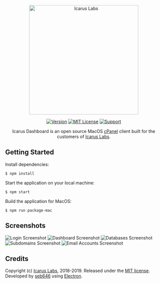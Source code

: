 <div align="center"><a href="https://icaruslabs.io"><img src="https://icaruslabs.io/images/logo-gold.png" alt="Icarus Labs" width="350"/></a> 

[![Version](https://img.shields.io/badge/Download-v1.0.0-brightgreen.svg "Version")](https://github.com/icaruslabs/icarus-dashboard/releases/tag/v1.0.0) [![MIT License](https://img.shields.io/badge/License-MIT-blue.svg "MIT License")](https://github.com/icaruslabs/icarus-dashboard/blob/master/LICENSE) [![Support](https://img.shields.io/badge/Support-red.svg "Support")](https://icaruslabs.io/contact/#support)

Icarus Dashboard is an open source MacOS [cPanel](https://www.cpanel.net/) client built for the customers of [Icarus Labs](https://icaruslabs.io).</div>

## Getting Started
Install dependencies:
```
$ npm install
```
Start the application on your local machine:

```
$ npm start
```
 
Build the application for MacOS:
```
$ npm run package-mac
```

## Screenshots
![Login Screenshot](https://icaruslabs.io/images/screenshots/dashboard/login.png)
![Dashboard Screenshot](https://icaruslabs.io/images/screenshots/dashboard/dashboard.png)
![Databases Screenshot](https://icaruslabs.io/images/screenshots/dashboard/database.png)
![Subdomains Screenshot](https://icaruslabs.io/images/screenshots/dashboard/subdomains.png)
![Email Accounts Screenshot](https://icaruslabs.io/images/screenshots/dashboard/emails.png)

## Credits
Copyright (c) [Icarus Labs](https://icaruslabs.io), 2018-2019. Released under the [MIT license](https://github.com/icaruslabs/icarus-desktop/blob/master/LICENSE). Developed by [seb646](https://github.com/seb646) using [Electron](https://electronjs.org).
